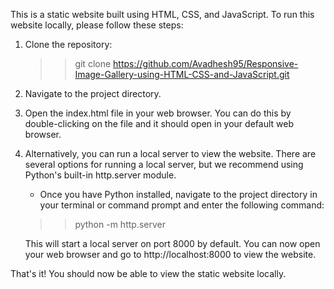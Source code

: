 This is a static website built using HTML, CSS, and JavaScript. To run this website locally, please follow these steps:

1. Clone the repository:

    >> git clone https://github.com/Avadhesh95/Responsive-Image-Gallery-using-HTML-CSS-and-JavaScript.git

2. Navigate to the project directory.

3. Open the index.html file in your web browser. You can do this by double-clicking on the file and it should open in your default web browser.

4. Alternatively, you can run a local server to view the website. There are several options for running a local server, but we recommend using Python's built-in http.server module.

    * Once you have Python installed, navigate to the project directory in your terminal or command prompt and enter the following command:

    >> python -m http.server

    This will start a local server on port 8000 by default. You can now open your web browser and go to http://localhost:8000 to view the website.

That's it! You should now be able to view the static website locally.
